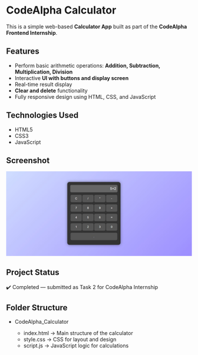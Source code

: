 # CodeAlpha Calculator

This is a simple web-based **Calculator App** built as part of the **CodeAlpha Frontend Internship**.

## Features

- Perform basic arithmetic operations: **Addition, Subtraction, Multiplication, Division**
- Interactive **UI with buttons and display screen**
- Real-time result display
- **Clear and delete** functionality
- Fully responsive design using HTML, CSS, and JavaScript

## Technologies Used

- HTML5
- CSS3
- JavaScript

## Screenshot

![Calculator Screenshot](calculator.JPG)

## Project Status

✔️ Completed — submitted as Task 2 for CodeAlpha Internship

## Folder Structure

- CodeAlpha_Calculator
  
  - index.html → Main structure of the calculator  
  - style.css → CSS for layout and design  
  - script.js → JavaScript logic for calculations


